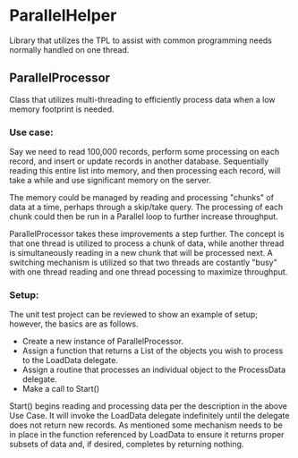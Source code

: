# ParallelHelper
Library that utilizes the TPL to assist with common programming needs normally handled on one thread.

## ParallelProcessor
Class that utilizes multi-threading to efficiently process data when a low memory footprint is needed. 

### Use case:

Say we need to read 100,000 records, perform some processing on each record, and insert or update records in another database. 
Sequentially reading this entire list into memory, and then processing each record, will take a while and use significant memory on 
the server.

The memory could be managed by reading and processing "chunks" of data at a time, perhaps through a skip/take query. 
The processing of each chunk could then be run in a Parallel loop to further increase throughput.

ParallelProcessor takes these improvements a step further.  The concept is that one thread is utilized to process a chunk
of data, while another thread is simultaneously reading in a new chunk that will be processed next. A switching mechanism is utilized so that two threads are costantly "busy" with one thread reading and one thread pocessing to maximize throughput.

### Setup:
The unit test project can be reviewed to show an example of setup; however, the basics are as follows.
+ Create a new instance of ParallelProcessor.
+ Assign a function that returns a List of the objects you wish to process to the LoadData delegate.
+ Assign a routine that processes an individual object to the ProcessData delegate.
+ Make a call to Start()

Start() begins reading and processing data per the description in the above Use Case. It will invoke the LoadData delegate
indefinitely until the delegate does not return new records. As mentioned some mechanism needs to be in place in the function 
referenced by LoadData to ensure it returns proper subsets of data and, if desired, completes by returning nothing. 
